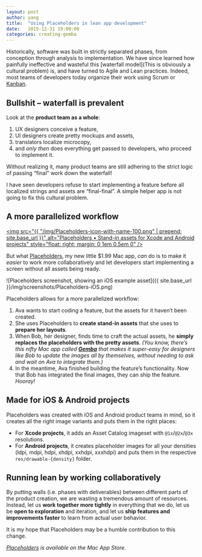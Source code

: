```yaml
---
layout: post
author: yang
title:  "Using Placeholders in lean app development"
date:   2015-12-31 19:00:00
categories: creating-gemba
---
```


Historically, software was built in strictly separated phases, from conception through analysis to implementation. We have since learned how painfully ineffective and wasteful this [waterfall model](This is obviously a cultural problem) is, and have turned to Agile and Lean practices. Indeed, most teams of developers today organize their work using Scrum or [Kanban](https://en.wikipedia.org/wiki/Kanban_%28development%29).

## Bullshit – waterfall is prevalent

Look at the **product team as a whole**:

1. UX designers conceive a feature,
2. UI designers create pretty mockups and assets,
3. translators localize microcopy,
4. and _only then_ does everything get passed to developers, who proceed to implement it.

Without realizing it, many product teams are still adhering to the strict logic of passing “final” work down the waterfall!

I have seen developers refuse to start implementing a feature before all localized strings and assets are “final-final”. A simple helper app is not going to fix this cultural problem.

## A more parallelized workflow

<a href="https://itunes.apple.com/us/app/placeholders-create-stand/id1042257116?mt=12&at=1000lbLJ&ct=gembablog"><img src="{{ "/img/Placeholders-icon-with-name-100.png" | prepend: site.base_url }}" alt="Placeholders • Stand-in assets for Xcode and Android projects" style="float: right; margin: 0 1em 0.5em 0" /></a>

But what [Placeholders](https://itunes.apple.com/us/app/placeholders-create-stand/id1042257116?mt=12&at=1000lbLJ&ct=gembablog), my new little $1.99 Mac app, *can* do is to make it _easier_ to work more collaboratively and let developers start implementing a screen without all assets being ready.

![Placeholders screenshot, showing an iOS example asset]({{ site.base_url }}/img/screenshots/Placeholders-iOS.png)

Placeholders allows for a more parallelized workflow:

1. Ava wants to start coding a feature, but the assets for it haven’t been created.
2. She uses Placeholders to **create stand-in assets** that she uses to **prepare her layouts**.
3. When Bob, her designer, finds time to craft the actual assets, he **simply replaces the placeholders with the pretty assets**. _(You know, there’s this nifty Mac app called **[Gemba](http://gemba.io)** that makes it super-easy for designers like Bob to update the images all by themselves, without needing to ask and wait on Ava to integrate them.)_
4. In the meantime, Ava finished building the feature’s functionality. Now that Bob has integrated the final images, they can ship the feature. *Hooray!*

## Made for iOS & Android projects

Placeholders was created with iOS and Android product teams in mind, so it creates all the right image variants and puts them in the right places:

- For **Xcode projects**, it adds an Asset Catalog imageset with `@1x`/`@2x`/`@3x` resolutions.
- For **Android projects**, it creates placeholder images for all your densities (ldpi, mdpi, hdpi, xhdpi, xxhdpi, xxxhdpi) and puts them in the respective `res/drawable-{density}` folder.

## Running lean by working collaboratively

By putting walls (i.e. phases with deliverables) between different parts of the product creation, we are wasting a tremendous amount of resources. Instead, let us **work together more tightly** in everything that we do, let us be **open to exploration** and iteration, and let us **ship features and improvements faster** to learn from actual user behavior.

It is my hope that Placeholders may be a humble contribution to this change.

*[Placeholders](https://itunes.apple.com/us/app/placeholders-create-stand/id1042257116?mt=12&at=1000lbLJ&ct=gembablog) is available on the Mac App Store.*
